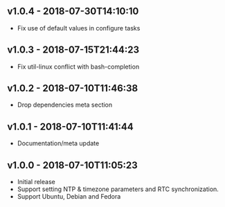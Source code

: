 v1.0.4 - 2018-07-30T14:10:10
----------------------------

* Fix use of default values in configure tasks

v1.0.3 - 2018-07-15T21:44:23
----------------------------

* Fix util-linux conflict with bash-completion

v1.0.2 - 2018-07-10T11:46:38
----------------------------

* Drop dependencies meta section

v1.0.1 - 2018-07-10T11:41:44
----------------------------

* Documentation/meta update

v1.0.0 - 2018-07-10T11:05:23
----------------------------

* Initial release
* Support setting NTP & timezone parameters and RTC synchronization.
* Support Ubuntu, Debian and Fedora
